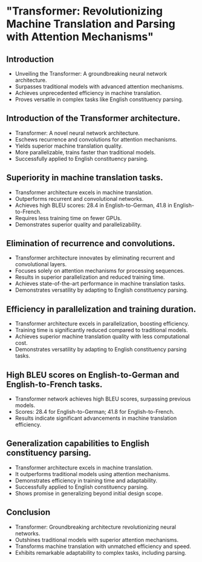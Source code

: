 # "Transformer: Revolutionizing Machine Translation and Parsing with Attention Mechanisms"

## Introduction

- Unveiling the Transformer: A groundbreaking neural network architecture.
- Surpasses traditional models with advanced attention mechanisms.
- Achieves unprecedented efficiency in machine translation.
- Proves versatile in complex tasks like English constituency parsing.

##  Introduction of the Transformer architecture.

- Transformer: A novel neural network architecture.
- Eschews recurrence and convolutions for attention mechanisms.
- Yields superior machine translation quality.
- More parallelizable, trains faster than traditional models.
- Successfully applied to English constituency parsing.

##  Superiority in machine translation tasks.

- Transformer architecture excels in machine translation.
- Outperforms recurrent and convolutional networks.
- Achieves high BLEU scores: 28.4 in English-to-German, 41.8 in English-to-French.
- Requires less training time on fewer GPUs.
- Demonstrates superior quality and parallelizability.

##  Elimination of recurrence and convolutions.

- Transformer architecture innovates by eliminating recurrent and convolutional layers.
- Focuses solely on attention mechanisms for processing sequences.
- Results in superior parallelization and reduced training time.
- Achieves state-of-the-art performance in machine translation tasks.
- Demonstrates versatility by adapting to English constituency parsing.

##  Efficiency in parallelization and training duration.

- Transformer architecture excels in parallelization, boosting efficiency.
- Training time is significantly reduced compared to traditional models.
- Achieves superior machine translation quality with less computational cost.
- Demonstrates versatility by adapting to English constituency parsing tasks.

##  High BLEU scores on English-to-German and English-to-French tasks.

- Transformer network achieves high BLEU scores, surpassing previous models.
- Scores: 28.4 for English-to-German; 41.8 for English-to-French.
- Results indicate significant advancements in machine translation efficiency.

##  Generalization capabilities to English constituency parsing.

- Transformer architecture excels in machine translation.
- It outperforms traditional models using attention mechanisms.
- Demonstrates efficiency in training time and adaptability.
- Successfully applied to English constituency parsing.
- Shows promise in generalizing beyond initial design scope.

## Conclusion

- Transformer: Groundbreaking architecture revolutionizing neural networks.
- Outshines traditional models with superior attention mechanisms.
- Transforms machine translation with unmatched efficiency and speed.
- Exhibits remarkable adaptability to complex tasks, including parsing.
